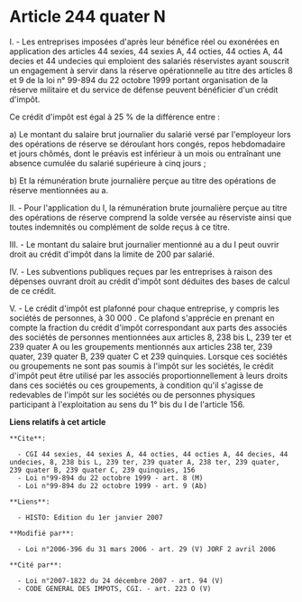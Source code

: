 # Article 244 quater N

I. - Les entreprises imposées d'après leur bénéfice réel ou exonérées en application des articles 44 sexies, 44 sexies A, 44
octies, 44 octies A, 44 decies et 44 undecies qui emploient des salariés réservistes ayant souscrit un engagement à servir
dans la réserve opérationnelle au titre des articles 8 et 9 de la loi n° 99-894 du 22 octobre 1999 portant organisation de la
réserve militaire et du service de défense peuvent bénéficier d'un crédit d'impôt.

Ce crédit d'impôt est égal à 25 % de la différence entre :

a) Le montant du salaire brut journalier du salarié versé par l'employeur lors des opérations de réserve se déroulant hors
congés, repos hebdomadaire et jours chômés, dont le préavis est inférieur à un mois ou entraînant une absence cumulée du
salarié supérieure à cinq jours ;

b) Et la rémunération brute journalière perçue au titre des opérations de réserve mentionnées au a.

II. - Pour l'application du I, la rémunération brute journalière perçue au titre des opérations de réserve comprend la solde
versée au réserviste ainsi que toutes indemnités ou complément de solde reçus à ce titre.

III. - Le montant du salaire brut journalier mentionné au a du I peut ouvrir droit au crédit d'impôt dans la limite de 200
par salarié.

IV. - Les subventions publiques reçues par les entreprises à raison des dépenses ouvrant droit au crédit d'impôt sont
déduites des bases de calcul de ce crédit.

V. - Le crédit d'impôt est plafonné pour chaque entreprise, y compris les sociétés de personnes, à 30 000 . Ce plafond
s'apprécie en prenant en compte la fraction du crédit d'impôt correspondant aux parts des associés des sociétés de personnes
mentionnées aux articles 8, 238 bis L, 239 ter et 239 quater A ou les groupements mentionnés aux articles 238 ter, 239
quater, 239 quater B, 239 quater C et 239 quinquies. Lorsque ces sociétés ou groupements ne sont pas soumis à l'impôt sur les
sociétés, le crédit d'impôt peut être utilisé par les associés proportionnellement à leurs droits dans ces sociétés ou ces
groupements, à condition qu'il s'agisse de redevables de l'impôt sur les sociétés ou de personnes physiques participant à
l'exploitation au sens du 1° bis du I de l'article 156.

**Liens relatifs à cet article**

	**Cite**:

	  - CGI 44 sexies, 44 sexies A, 44 octies, 44 octies A, 44 decies, 44 undecies, 8, 238 bis L, 239 ter, 239 quater A, 238 ter, 239 quater, 239 quater B, 239 quater C, 239 quinquies, 156
	  - Loi n°99-894 du 22 octobre 1999 - art. 8 (M)
	  - Loi n°99-894 du 22 octobre 1999 - art. 9 (Ab)

	**Liens**:

	  - HISTO: Edition du 1er janvier 2007

	**Modifié par**:

	  - Loi n°2006-396 du 31 mars 2006 - art. 29 (V) JORF 2 avril 2006

	**Cité par**:

	  - Loi n°2007-1822 du 24 décembre 2007 - art. 94 (V)
	  - CODE GENERAL DES IMPOTS, CGI. - art. 223 O (V)
